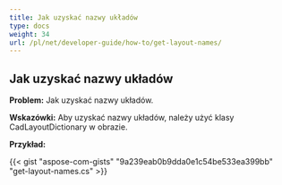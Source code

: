 ```yaml
---
title: Jak uzyskać nazwy układów
type: docs
weight: 34
url: /pl/net/developer-guide/how-to/get-layout-names/
---
```


## **Jak uzyskać nazwy układów**

**Problem:** Jak uzyskać nazwy układów.

**Wskazówki:** Aby uzyskać nazwy układów, należy użyć klasy CadLayoutDictionary w obrazie.

**Przykład:**

{{< gist "aspose-com-gists" "9a239eab0b9dda0e1c54be533ea399bb" "get-layout-names.cs" >}}
